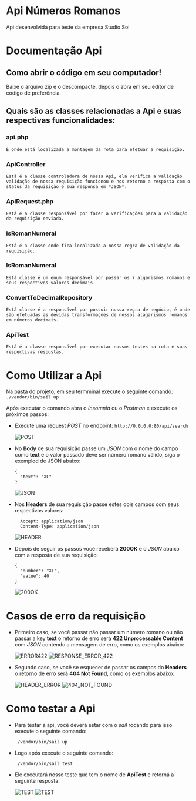 # Api Números Romanos

 Api desenvolvida para teste da empresa Studio Sol

# Documentação Api

 ##  Como abrir o código em seu computador!

Baixe o arquivo zip e o descompacte, depois o abra em seu editor de código de preferência.

## Quais são as classes relacionadas a Api e suas respectivas funcionalidades:

### api.php

    É onde está localizada a montagem da rota para efetuar a requisição.
### ApiController

    Está é a classe controladora de nossa Api, ela verifica a validação validação de nossa requisição funcionou e nos retorno a resposta com o status da requisição e sua responsa em *JSON*.

### ApiRequest.php

    Está é a classe responsável por fazer a verificações para a validação da requisição enviada.

### IsRomanNumeral

    Está é a classe onde fica localizada a nossa regra de validação da requisição.

### IsRomanNumeral

    Está classe é um enum responsável por passar os 7 algarismos romanos e seus respectivos valores decimais.

### ConvertToDecimalRepository

    Está classe é a responsável por possuir nossa regra de negócio, é onde são efetuadas as devidas transformações de nossos alagarismos romanos em números decimais.

### ApiTest

    Está é a classe responsável por executar nossos testes na rota e suas respectivas respostas.

# Como Utilizar a Api

Na pasta do projeto, em seu termminal execute o seguinte comando:
```./vendor/bin/sail up```

Após executar o comando abra o *Insomnia* ou o *Postman* e execute os próximos passos:

* Execute uma request *POST*  no endpoint:  ```http://0.0.0.0:80/api/search```
  
  ![POST](/img-doc/POST.png)

* No **Body** de sua requisição passe um *JSON* com o nome do campo como **text** e o valor passado deve ser número romano válido, siga o exemplod de JSON abaixo:
  ```
  {
	"text": "XL"
  }
  ```

  ![JSON](/img-doc/JSON.png)

* Nos **Headers** de sua requisição passe estes dois campos com seus respectivos valores:
  ```
    Accept: application/json
    Content-Type: application/json
  ```

  ![HEADER](/img-doc/HEADER.png)

* Depois de seguir os passos você receberá **200OK** e o *JSON* abaixo com a resposta de sua requisição:
  ```
  {
    "number": "XL",
    "value": 40
  }
  ```

  ![200OK](img-doc/200OK.png)

# Casos de erro da requisição

 * Primeiro caso, se você passar não passar um número romano ou não passar a key **text** o retorno de erro será **422 Unprocessable Content** com *JSON* contendo a mensagem de erro, como os exemplos abaixo:

    ![ERROR422](/img-doc/ERROR422.png)
    ![RESPONSE_ERROR_422](/img-doc/RESPONSE_ERROR_422.png)

 * Segundo caso, se você se esquecer de passar os campos do **Headers** o retorno de erro será **404 Not Found**, como os exemplos abaixo:

    ![HEADER_ERROR](/img-doc/HEADER_ERROR.png)
    ![404_NOT_FOUND](/img-doc/404_NOT_FOUND.png)

# Como testar a Api

* Para testar a api, você deverá estar com o *sail* rodando para isso execute o seguinte comando:

    ```./vendor/bin/sail up```

* Logo após execute o seguinte comando:

    ```./vendor/bin/sail test```

* Ele executará nosso teste que tem o nome de **ApiTest** e retorná a seguinte resposta:

    ![TEST](/img-doc/TEST.png)
    ![TEST](/img-doc/TEST_RESPONSE.png)
